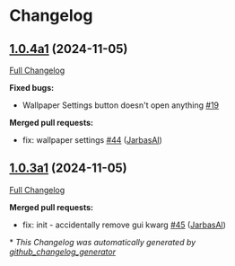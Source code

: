 # Changelog

## [1.0.4a1](https://github.com/OpenVoiceOS/ovos-gui-plugin-shell-companion/tree/1.0.4a1) (2024-11-05)

[Full Changelog](https://github.com/OpenVoiceOS/ovos-gui-plugin-shell-companion/compare/1.0.3a1...1.0.4a1)

**Fixed bugs:**

- Wallpaper Settings button doesn't open anything [\#19](https://github.com/OpenVoiceOS/ovos-gui-plugin-shell-companion/issues/19)

**Merged pull requests:**

- fix: wallpaper settings [\#44](https://github.com/OpenVoiceOS/ovos-gui-plugin-shell-companion/pull/44) ([JarbasAl](https://github.com/JarbasAl))

## [1.0.3a1](https://github.com/OpenVoiceOS/ovos-gui-plugin-shell-companion/tree/1.0.3a1) (2024-11-05)

[Full Changelog](https://github.com/OpenVoiceOS/ovos-gui-plugin-shell-companion/compare/1.0.2...1.0.3a1)

**Merged pull requests:**

- fix: init - accidentally remove gui kwarg [\#45](https://github.com/OpenVoiceOS/ovos-gui-plugin-shell-companion/pull/45) ([JarbasAl](https://github.com/JarbasAl))



\* *This Changelog was automatically generated by [github_changelog_generator](https://github.com/github-changelog-generator/github-changelog-generator)*
